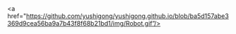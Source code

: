 <a href="https://github.com/yushigong/yushigong.github.io/blob/ba5d157abe3369d9cea56ba9a7b43f8f68b21bd1/img/Robot.gif”/></a>
